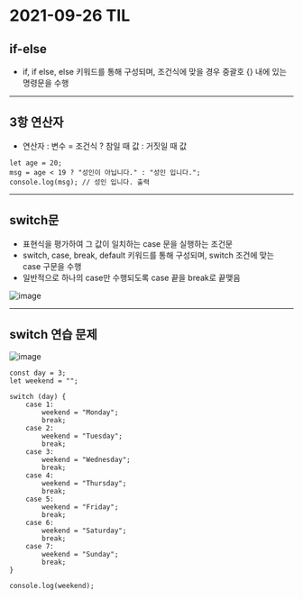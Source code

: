 # 2021-09-26 TIL

## if-else
* if, if else, else 키워드를 통해 구성되며, 조건식에 맞을 경우 중괄호 {} 내에 있는 명령문을 수행
***

## 3항 연산자
* 연산자 : 변수 = 조건식 ? 참일 때 값 : 거짓일 때 값
~~~
let age = 20;
msg = age < 19 ? "성인이 아닙니다." : "성인 입니다.";
console.log(msg); // 성인 입니다. 출력
~~~
***
## switch문
* 표현식을 평가하여 그 값이 일치하는 case 문을 실행하는 조건문
* switch, case, break, default 키워드를 통해 구성되며, switch 조건에 맞는 case 구문을 수행
* 일반적으로 하나의 case만 수행되도록 case 끝을 break로 끝맺음

![image](https://user-images.githubusercontent.com/58898466/134795379-68db6c70-7868-4e96-a9e3-4d3ecd220541.png) 
***

## switch 연습 문제
![image](https://user-images.githubusercontent.com/58898466/134795561-a87f6afd-0236-4c5d-be0d-66c1e368601e.png)

~~~
const day = 3;
let weekend = "";

switch (day) {
    case 1:
        weekend = "Monday";
        break;
    case 2:
        weekend = "Tuesday";
        break;
    case 3:
        weekend = "Wednesday";
        break;
    case 4:
        weekend = "Thursday";
        break;
    case 5:
        weekend = "Friday";
        break;
    case 6:
        weekend = "Saturday";
        break;
    case 7:
        weekend = "Sunday";
        break;
}

console.log(weekend);
~~~
